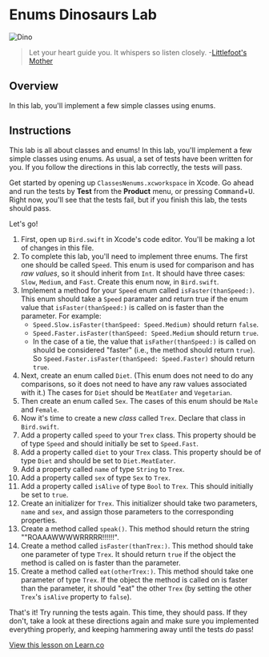 # Enums Dinosaurs Lab 

![Dino](http://i.imgur.com/ukpn5w3.jpg)

> Let your heart guide you. It whispers so listen closely. -[Littlefoot's Mother](http://www.imdb.com/title/tt0095489/?ref_=ttqt_qt_tt)

## Overview

In this lab, you'll implement a few simple classes using enums. 

## Instructions

This lab is all about classes and enums! In this lab, you'll implement a few simple classes using enums. As usual, a set of tests have been written for you. If you follow the directions in this lab correctly, the tests will pass.

Get started by opening up `ClassesNenums.xcworkspace` in Xcode. Go ahead and run the tests by **Test** from the **Product** menu, or pressing <kbd>Command</kbd>+<kbd>U</kbd>. Right now, you'll see that the tests fail, but if you finish this lab, the tests should pass.

Let's go!

1. First, open up `Bird.swift` in Xcode's code editor. You'll be making a lot of changes in this file.
2. To complete this lab, you'll need to implement three enums. The first one should be called `Speed`. This enum is used for comparison and has _raw values_, so it should inherit from `Int`. It should have three cases: `Slow`, `Medium`, and `Fast`. Create this enum now, in `Bird.swift`.
3. Implement a method for your `Speed` enum called `isFaster(thanSpeed:)`. This enum should take a `Speed` paramater and return true if the enum value that `isFaster(thanSpeed:)` is called on is faster than the parameter. For example:
	* `Speed.Slow.isFaster(thanSpeed: Speed.Medium)` should return `false`.
	* `Speed.Faster.isFaster(thanSpeed: Speed.Medium` should return `true`.
	* In the case of a tie, the value that `isFather(thanSpeed:)` is called on should be considered "faster" (i.e., the method should return `true`). So `Speed.Faster.isFaster(thanSpeed: Speed.Faster)` should return `true`.
4. Next, create an enum called `Diet`. (This enum does not need to do any comparisons, so it does not need to have any raw values associated with it.) The cases for `Diet` should be `MeatEater` and `Vegetarian`.
5. Then create an enum called `Sex`. The cases of this enum should be `Male` and `Female`.
6. Now it's time to create a new _class_ called `Trex`. Declare that class in `Bird.swift`.
7. Add a property called `speed` to your `Trex` class. This property should be of type `Speed` and should initially be set to `Speed.Fast`.
8. Add a property called `diet` to your `Trex` class. This property should be of type `Diet` and should be set to `Diet.MeatEater`.
9. Add a property called `name` of type `String` to `Trex`.
10. Add a property called `sex` of type `Sex` to `Trex`.
11. Add a property called `isAlive` of type `Bool` to `Trex`. This should initially be set to `true`.
12. Create an initializer for `Trex`. This initializer should take two parameters, `name` and `sex`, and assign those parameters to the corresponding properties.
13. Create a method called `speak()`. This method should return the string ""ROAAAWWWWRRRRR!!!!!!".
14. Create a method called `isFaster(thanTrex:)`. This method should take one parameter of type `Trex`. It should return `true` if the object the method is called on is faster than the parameter.
15. Create a method called `eat(otherTrex:)`. This method should take one parameter of type `Trex`. If the object the method is called on is faster than the parameter, it should "eat" the other `Trex` (by setting the other `Trex`'s `isAlive` property to `false`).

That's it! Try running the tests again. This time, they should pass. If they don't, take a look at these directions again and make sure you implemented everything properly, and keeping hammering away until the tests _do_ pass!

<a href='https://learn.co/lessons/ClassesEnums' data-visibility='hidden'>View this lesson on Learn.co</a>
